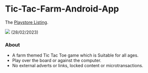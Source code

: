 # Tic-Tac-Farm-Android-App

The [Playstore Listing](https://play.google.com/store/apps/details?id=com.chickencatstudio.TicTacFarm).

<img src="Tic Tac Farm V2.png"/>
(28/02/2023)

### About

- A farm themed Tic Tac Toe game which is Suitable for all ages.
- Play over the board or against the computer.
- No external adverts or links, locked content or microtransactions.

